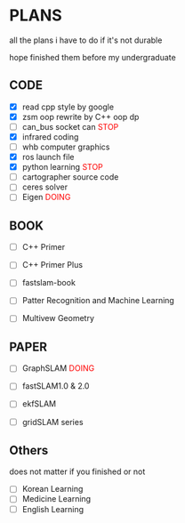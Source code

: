 # PLANS

all the plans i have to do if it's not durable

hope finished them before my undergraduate

## CODE

- [x] read cpp style by google
- [x] zsm oop rewrite  by C++ oop dp
- [ ] can_bus socket can <font color=red>STOP</font>
- [x] infrared coding
- [ ] whb computer graphics
- [x] ros launch file
- [x] python learning <font color=red>STOP</font>
- [ ] cartographer source code
- [ ] ceres solver
- [ ] Eigen  <font color=red>DOING</font>

## BOOK

- [ ] C++ Primer
- [ ] C++ Primer Plus
- [ ] fastslam-book
- [ ] Patter Recognition and Machine Learning
- [ ] Multivew Geometry



## PAPER

- [ ] GraphSLAM <font color=red>DOING</font>
- [ ] fastSLAM1.0 & 2.0
- [ ] ekfSLAM
- [ ] gridSLAM series



## Others

does not matter if you finished or not

- [ ] Korean Learning
- [ ] Medicine Learning
- [ ] English Learning